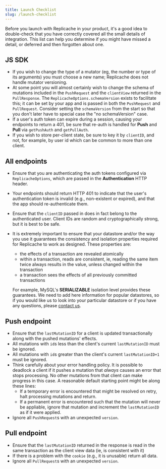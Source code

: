 ```yaml
---
title: Launch Checklist
slug: /launch-checklist
---
```


Before you launch with Replicache in your product, it's a good idea to double-check that you have correctly covered all the small details of integration. This list can help you determine if you might have missed a detail, or deferred and then forgotten about one.

## JS SDK

- If you wish to change the type of a mutator (eg, the number or type of its arguments) you must choose a new name; Replicache does not handle mutator versioning.
- At some point you will almost certainly wish to change the schema of mutations included in the `PushRequest` and the `clientView` returned in the `PullResponse`. The `ReplicacheOptions.schemaVersion` exists to facilitate this; it can be set by your app and is passed in both the `PushRequest` and `PullRequest`. Consider setting the `schemaVersion` from the start so that you don't later have to special case the "no schemaVersion" case.
- If a user's auth token can expire during a session, causing your endpoints to return a 401, be sure that re-auth is handled for **Push** and **Pull** via `getPushAuth` and `getPullAuth`.
- If you wish to store per-client state, be sure to key it by `clientID`, and not, for example, by user id which can be common to more than one client.

## All endpoints

- Ensure that you are authenticating the auth tokens configured via `ReplicacheOptions`, which are passed in the **Authentication** HTTP header.
- Your endpoints should return HTTP 401 to indicate that the user's authentication token is invalid (e.g., non-existent or expired), and that the app should re-authenticate them.
- Ensure that the `clientID` passed in does in fact belong to the authenticated user. Client IDs are random and cryptographically strong, but it is best to be safe.
- It is extremely important to ensure that your datastore and/or the way you use it guarantees the consistency and isolation properties required for Replicache to work as designed. These properties are:

  - the effects of a transaction are revealed atomically
  - within a transaction, reads are consistent, ie, reading the same item twice always results in the value, unless changed within the transaction
  - a transaction sees the effects of all previously committed transactions

  For example, MySQL's **SERIALIZABLE** isolation level provides these guarantees. We need to add here information for popular datastores, so if you would like us to look into your particular datastore or if you have any questions, please [contact us](https://replicache.dev/#contact).

## Push endpoint

- Ensure that the `lastMutationID` for a client is updated transactionally along with the pushed mutations' effects.
- All mutations with `id`s less than the client's current `lastMutationID` must be ignored.
- All mutations with `id`s greater than the client's current `lastMutationID+1` must be ignored.
- Think carefully about your error handling policy. It is possible to deadlock a client if it pushes a mutation that _always_ causes an error that stops processing. No other mutations from that client can make progress in this case. A reasonable default starting point might be along these lines:
  - If a temporary error is encountered that might be resolved on retry, halt processing mutations and return.
  - If a permanent error is encountered such that the mutation will never be appliable, ignore that mutation and increment the `lastMutationID` as if it were applied.
- Ignore all `PushRequest`s with an unexpected `version`.

## Pull endpoint

- Ensure that the `lastMutationID` returned in the response is read in the same transaction as the client view data (ie, is consistent with it)
- If there is a problem with the `cookie` (e.g., it is unusable) return all data.
- Ignore all `PullRequest`s with an unexpected `version`.
